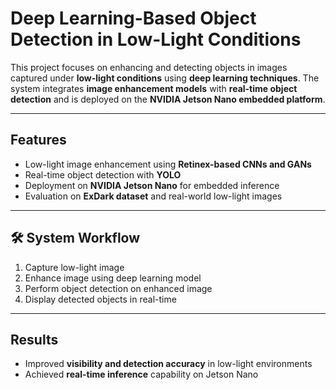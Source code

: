 # Deep Learning-Based Object Detection in Low-Light Conditions  

This project focuses on enhancing and detecting objects in images captured under **low-light conditions** using **deep learning techniques**. The system integrates **image enhancement models** with **real-time object detection** and is deployed on the **NVIDIA Jetson Nano embedded platform**.  

---

## Features  
- Low-light image enhancement using **Retinex-based CNNs and GANs**  
- Real-time object detection with **YOLO**  
- Deployment on **NVIDIA Jetson Nano** for embedded inference  
- Evaluation on **ExDark dataset** and real-world low-light images  

---

## 🛠️ System Workflow  
1. Capture low-light image  
2. Enhance image using deep learning model  
3. Perform object detection on enhanced image  
4. Display detected objects in real-time  

---

## Results  
- Improved **visibility and detection accuracy** in low-light environments  
- Achieved **real-time inference** capability on Jetson Nano  
